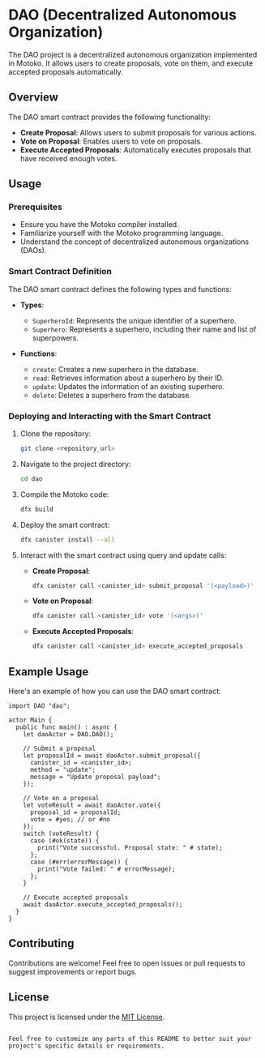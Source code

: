 # DAO (Decentralized Autonomous Organization)

The DAO project is a decentralized autonomous organization implemented in Motoko. It allows users to create proposals, vote on them, and execute accepted proposals automatically.

## Overview

The DAO smart contract provides the following functionality:

- **Create Proposal**: Allows users to submit proposals for various actions.
- **Vote on Proposal**: Enables users to vote on proposals.
- **Execute Accepted Proposals**: Automatically executes proposals that have received enough votes.

## Usage

### Prerequisites

- Ensure you have the Motoko compiler installed.
- Familiarize yourself with the Motoko programming language.
- Understand the concept of decentralized autonomous organizations (DAOs).

### Smart Contract Definition

The DAO smart contract defines the following types and functions:

- **Types**:
  - `SuperheroId`: Represents the unique identifier of a superhero.
  - `Superhero`: Represents a superhero, including their name and list of superpowers.

- **Functions**:
  - `create`: Creates a new superhero in the database.
  - `read`: Retrieves information about a superhero by their ID.
  - `update`: Updates the information of an existing superhero.
  - `delete`: Deletes a superhero from the database.

### Deploying and Interacting with the Smart Contract

1. Clone the repository:

   ```bash
   git clone <repository_url>
   ```

2. Navigate to the project directory:

   ```bash
   cd dao
   ```

3. Compile the Motoko code:

   ```bash
   dfx build
   ```

4. Deploy the smart contract:

   ```bash
   dfx canister install --all
   ```

5. Interact with the smart contract using query and update calls:

   - **Create Proposal**:
     ```bash
     dfx canister call <canister_id> submit_proposal '(<payload>)'
     ```

   - **Vote on Proposal**:
     ```bash
     dfx canister call <canister_id> vote '(<args>)'
     ```

   - **Execute Accepted Proposals**:
     ```bash
     dfx canister call <canister_id> execute_accepted_proposals
     ```

## Example Usage

Here's an example of how you can use the DAO smart contract:

```motoko
import DAO "dao";

actor Main {
  public func main() : async {
    let daoActor = DAO.DAO();

    // Submit a proposal
    let proposalId = await daoActor.submit_proposal({
      canister_id = <canister_id>;
      method = "update";
      message = "Update proposal payload";
    });

    // Vote on a proposal
    let voteResult = await daoActor.vote({
      proposal_id = proposalId;
      vote = #yes; // or #no
    });
    switch (voteResult) {
      case (#ok(state)) {
        print("Vote successful. Proposal state: " # state);
      };
      case (#err(errorMessage)) {
        print("Vote failed: " # errorMessage);
      };
    }

    // Execute accepted proposals
    await daoActor.execute_accepted_proposals();
  }
}
```

## Contributing

Contributions are welcome! Feel free to open issues or pull requests to suggest improvements or report bugs.

## License

This project is licensed under the [MIT License](LICENSE).
```

Feel free to customize any parts of this README to better suit your project's specific details or requirements.
